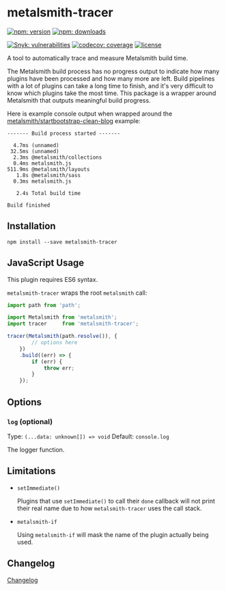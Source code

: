 # metalsmith-tracer

[![npm: version](https://img.shields.io/npm/v/metalsmith-tracer?color=%23cc3534&label=version&logo=npm&logoColor=white)](https://www.npmjs.com/package/metalsmith-tracer)
[![npm: downloads](https://img.shields.io/npm/dw/metalsmith-tracer?color=%23cc3534&logo=npm&logoColor=white)](https://www.npmjs.com/package/metalsmith-tracer)

[![Snyk: vulnerabilities](https://snyk.io/test/npm/metalsmith-tracer/badge.svg)](https://snyk.io/test/npm/metalsmith-tracer)
[![codecov: coverage](https://img.shields.io/codecov/c/github/emmercm/metalsmith-plugins?flag=metalsmith-tracer&logo=codecov&logoColor=white)](https://codecov.io/gh/emmercm/metalsmith-tracer)
[![license](https://img.shields.io/github/license/emmercm/metalsmith-plugins?color=blue)](https://github.com/emmercm/metalsmith-plugins/blob/main/LICENSE)

A tool to automatically trace and measure Metalsmith build time.

The Metalsmith build process has no progress output to indicate how many plugins have been processed and how many more are left. Build pipelines with a lot of plugins can take a long time to finish, and it's very difficult to know which plugins take the most time. This package is a wrapper around Metalsmith that outputs meaningful build progress.

Here is example console output when wrapped around the [metalsmith/startbootstrap-clean-blog](https://github.com/metalsmith/startbootstrap-clean-blog) example:

```text
------- Build process started -------

  4.7ms (unnamed)
 32.5ms (unnamed)
  2.3ms @metalsmith/collections
  0.4ms metalsmith.js
511.9ms @metalsmith/layouts
   1.8s @metalsmith/sass
  0.3ms metalsmith.js

   2.4s Total build time

Build finished
```

## Installation

```shell
npm install --save metalsmith-tracer
```

## JavaScript Usage

This plugin requires ES6 syntax.

`metalsmith-tracer` wraps the root `metalsmith` call:

```javascript
import path from 'path';

import Metalsmith from 'metalsmith';
import tracer     from 'metalsmith-tracer';

tracer(Metalsmith(path.resolve()), {
        // options here
    })
    .build((err) => {
        if (err) {
            throw err;
        }
    });
```

## Options

### `log` (optional)

Type: `(...data: unknown[]) => void` Default: `console.log`

The logger function.

## Limitations

- `setImmediate()`

  Plugins that use `setImmediate()` to call their `done` callback will not print their real name due to how `metalsmith-tracer` uses the call stack.

- `metalsmith-if`

  Using `metalsmith-if` will mask the name of the plugin actually being used.

## Changelog

[Changelog](./CHANGELOG.md)
